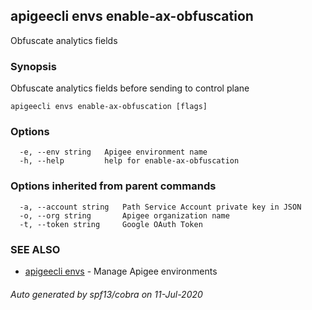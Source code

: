 ## apigeecli envs enable-ax-obfuscation

Obfuscate analytics fields

### Synopsis

Obfuscate analytics fields before sending to control plane

```
apigeecli envs enable-ax-obfuscation [flags]
```

### Options

```
  -e, --env string   Apigee environment name
  -h, --help         help for enable-ax-obfuscation
```

### Options inherited from parent commands

```
  -a, --account string   Path Service Account private key in JSON
  -o, --org string       Apigee organization name
  -t, --token string     Google OAuth Token
```

### SEE ALSO

* [apigeecli envs](apigeecli_envs.md)	 - Manage Apigee environments

###### Auto generated by spf13/cobra on 11-Jul-2020

